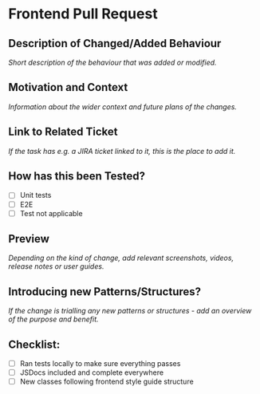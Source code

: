 # Frontend Pull Request

Description of Changed/Added Behaviour
---
_Short description of the behaviour that was added or modified._

Motivation and Context
---
_Information about the wider context and future plans of the changes._

Link to Related Ticket
---
_If the task has e.g. a JIRA ticket linked to it, this is the place to add it._

How has this been Tested?
---
- [ ] Unit tests
- [ ] E2E
- [ ] Test not applicable

Preview
---
_Depending on the kind of change, add relevant screenshots, videos, release notes or user guides._

Introducing new Patterns/Structures?
---
_If the change is trialling any new patterns or structures - add an overview of the purpose and benefit._

Checklist:
---
- [ ] Ran tests locally to make sure everything passes
- [ ] JSDocs included and complete everywhere
- [ ] New classes following frontend style guide structure